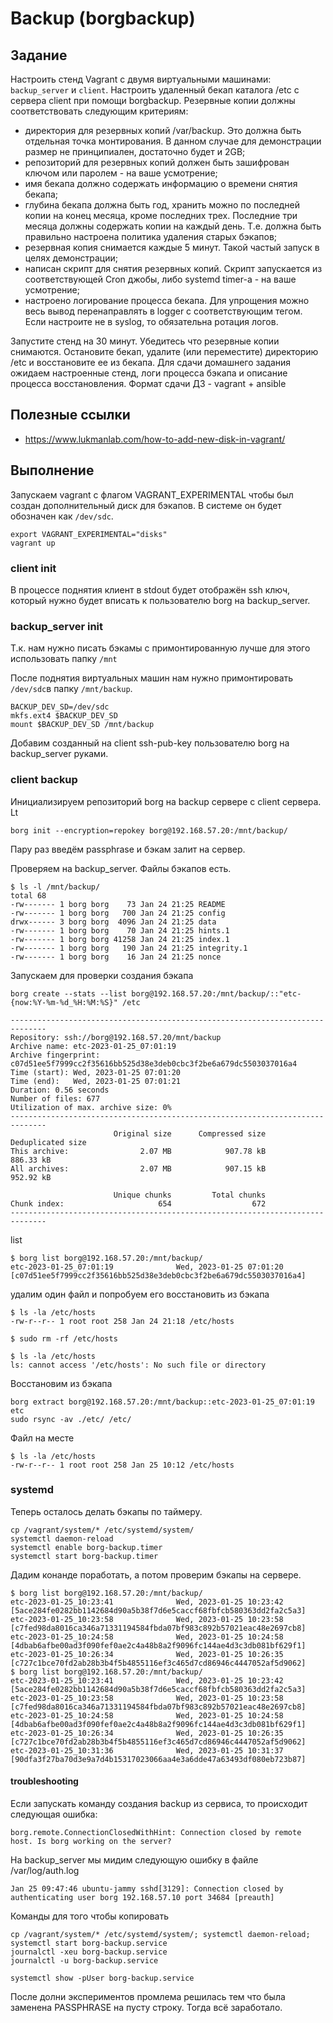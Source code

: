 # Backup (borgbackup)

## Задание

Настроить стенд Vagrant с двумя виртуальными машинами: `backup_server` и `client`.
Настроить удаленный бекап каталога /etc c сервера client при помощи borgbackup. Резервные копии должны соответствовать следующим критериям:

- директория для резервных копий /var/backup. Это должна быть отдельная точка монтирования. В данном случае для демонстрации размер не принципиален, достаточно будет и 2GB;
- репозиторий для резервных копий должен быть зашифрован ключом или паролем - на ваше усмотрение;
- имя бекапа должно содержать информацию о времени снятия бекапа;
- глубина бекапа должна быть год, хранить можно по последней копии на конец месяца, кроме последних трех. Последние три месяца должны содержать копии на каждый день. Т.е. должна быть правильно настроена политика удаления старых бэкапов;
- резервная копия снимается каждые 5 минут. Такой частый запуск в целях демонстрации;
- написан скрипт для снятия резервных копий. Скрипт запускается из соответствующей Cron джобы, либо systemd timer-а - на ваше усмотрение;
- настроено логирование процесса бекапа. Для упрощения можно весь вывод перенаправлять в logger с соответствующим тегом. Если настроите не в syslog, то обязательна ротация логов.

Запустите стенд на 30 минут.
Убедитесь что резервные копии снимаются.
Остановите бекап, удалите (или переместите) директорию /etc и восстановите ее из бекапа.
Для сдачи домашнего задания ожидаем настроенные стенд, логи процесса бэкапа и описание процесса восстановления.
Формат сдачи ДЗ - vagrant + ansible


## Полезные ссылки

- https://www.lukmanlab.com/how-to-add-new-disk-in-vagrant/

## Выполнение

Запускаем vagrant с флагом VAGRANT_EXPERIMENTAL чтобы был создан дополнительный диск для бэкапов. В системе он будет обозначен как `/dev/sdc`.
```shell
export VAGRANT_EXPERIMENTAL="disks"
vagrant up
```

### client init

В процессе поднятия клиент в stdout будет отображён ssh ключ, который нужно будет вписать к пользователю borg на backup_server.

### backup_server init

Т.к. нам нужно писать бэкамы с примонтированную лучше для этого использовать папку `/mnt`

После поднятия виртуальных машин нам нужно примонтировать `/dev/sdc`в папку `/mnt/backup`. 
```shell
BACKUP_DEV_SD=/dev/sdc
mkfs.ext4 $BACKUP_DEV_SD
mount $BACKUP_DEV_SD /mnt/backup
```

Добавим созданный на client ssh-pub-key пользователю borg на backup_server руками.

### client backup

Инициализируем репозиторий borg на backup сервере с client сервера. Lt
```shell
borg init --encryption=repokey borg@192.168.57.20:/mnt/backup/
```

Пару раз введём passphrase и бэкам залит на сервер.

Проверяем на backup_server. Файлы бэкапов есть.
```
$ ls -l /mnt/backup/
total 68
-rw------- 1 borg borg    73 Jan 24 21:25 README
-rw------- 1 borg borg   700 Jan 24 21:25 config
drwx------ 3 borg borg  4096 Jan 24 21:25 data
-rw------- 1 borg borg    70 Jan 24 21:25 hints.1
-rw------- 1 borg borg 41258 Jan 24 21:25 index.1
-rw------- 1 borg borg   190 Jan 24 21:25 integrity.1
-rw------- 1 borg borg    16 Jan 24 21:25 nonce
```

Запускаем для проверки создания бэкапа
```shell
borg create --stats --list borg@192.168.57.20:/mnt/backup/::"etc-{now:%Y-%m-%d_%H:%M:%S}" /etc
```

```
------------------------------------------------------------------------------
Repository: ssh://borg@192.168.57.20/mnt/backup
Archive name: etc-2023-01-25_07:01:19
Archive fingerprint: c07d51ee5f7999cc2f35616bb525d38e3deb0cbc3f2be6a679dc5503037016a4
Time (start): Wed, 2023-01-25 07:01:20
Time (end):   Wed, 2023-01-25 07:01:21
Duration: 0.56 seconds
Number of files: 677
Utilization of max. archive size: 0%
------------------------------------------------------------------------------
                       Original size      Compressed size    Deduplicated size
This archive:                2.07 MB            907.78 kB            886.33 kB
All archives:                2.07 MB            907.15 kB            952.92 kB

                       Unique chunks         Total chunks
Chunk index:                     654                  672
------------------------------------------------------------------------------
```

list
```
$ borg list borg@192.168.57.20:/mnt/backup/
etc-2023-01-25_07:01:19              Wed, 2023-01-25 07:01:20 [c07d51ee5f7999cc2f35616bb525d38e3deb0cbc3f2be6a679dc5503037016a4]
```

удалим один файл и попробуем его восстановить из бэкапа
```
$ ls -la /etc/hosts
-rw-r--r-- 1 root root 258 Jan 24 21:18 /etc/hosts

$ sudo rm -rf /etc/hosts

$ ls -la /etc/hosts
ls: cannot access '/etc/hosts': No such file or directory
```

Восстановим из бэкапа
```shell
borg extract borg@192.168.57.20:/mnt/backup::etc-2023-01-25_07:01:19 etc
sudo rsync -av ./etc/ /etc/
```

Файл на месте
```
$ ls -la /etc/hosts
-rw-r--r-- 1 root root 258 Jan 25 10:12 /etc/hosts
```

### systemd

Теперь осталось делать бэкапы по таймеру.

```shell
cp /vagrant/system/* /etc/systemd/system/
systemctl daemon-reload
systemctl enable borg-backup.timer
systemctl start borg-backup.timer
```

Дадим конанде поработать, а потом проверим бэкапы на сервере.
```
$ borg list borg@192.168.57.20:/mnt/backup/
etc-2023-01-25_10:23:41              Wed, 2023-01-25 10:23:42 [5ace284fe0282bb1142684d90a5b38f7d6e5caccf68fbfcb580363dd2fa2c5a3]
etc-2023-01-25_10:23:58              Wed, 2023-01-25 10:23:58 [c7fed98da8016ca346a71331194584fbda07bf983c892b57021eac48e2697cb8]
etc-2023-01-25_10:24:58              Wed, 2023-01-25 10:24:58 [4dbab6afbe00ad3f090fef0ae2c4a48b8a2f9096fc144ae4d3c3db081bf629f1]
etc-2023-01-25_10:26:34              Wed, 2023-01-25 10:26:35 [c727c1bce70fd2ab28b3b4f5b4855116ef3c465d7cd86946c4447052af5d9062]
$ borg list borg@192.168.57.20:/mnt/backup/
etc-2023-01-25_10:23:41              Wed, 2023-01-25 10:23:42 [5ace284fe0282bb1142684d90a5b38f7d6e5caccf68fbfcb580363dd2fa2c5a3]
etc-2023-01-25_10:23:58              Wed, 2023-01-25 10:23:58 [c7fed98da8016ca346a71331194584fbda07bf983c892b57021eac48e2697cb8]
etc-2023-01-25_10:24:58              Wed, 2023-01-25 10:24:58 [4dbab6afbe00ad3f090fef0ae2c4a48b8a2f9096fc144ae4d3c3db081bf629f1]
etc-2023-01-25_10:26:34              Wed, 2023-01-25 10:26:35 [c727c1bce70fd2ab28b3b4f5b4855116ef3c465d7cd86946c4447052af5d9062]
etc-2023-01-25_10:31:36              Wed, 2023-01-25 10:31:37 [90dfa3f27ba70d3e9a7d4b15317023066aa4e3a6dde47a63493df080eb723b87]
```

#### troubleshooting

Если запускать команду создания backup из сервиса, то происходит следующая ошибка:
```
borg.remote.ConnectionClosedWithHint: Connection closed by remote host. Is borg working on the server?
```

На backup_server мы мидим следующую ошибку в файле /var/log/auth.log
```
Jan 25 09:47:46 ubuntu-jammy sshd[3129]: Connection closed by authenticating user borg 192.168.57.10 port 34684 [preauth]
```

Команды для того чтобы копировать
```shell
cp /vagrant/system/* /etc/systemd/system/; systemctl daemon-reload; systemctl start borg-backup.service
journalctl -xeu borg-backup.service
journalctl -u borg-backup.service

systemctl show -pUser borg-backup.service
```

После долни экспериментов промлема решилась тем что была заменена PASSPHRASE на пусту строку. Тогда всё заработало.

